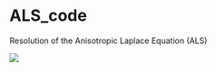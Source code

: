 # ALS_code
Resolution of the Anisotropic Laplace Equation (ALS) 

<img src="https://render.githubusercontent.com/render/math?math={\color{white}  \L = -\sum_{j}[T_{j}ln(O_{j})] + \frac{\lambda W_{ij}^{2}}{2} \rightarrow \text{one-hot} \rightarrow -ln(O_{c}) + \frac{\lambda W_{ij}^{2}}{2}}   ">
